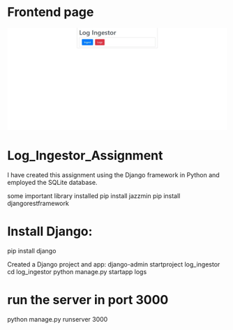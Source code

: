 # Frontend page
![logo](https://github.com/codemyown/Log_Ingestor_Assignment/blob/main/first.jpg)

# Log_Ingestor_Assignment

I have created this assignment using the Django framework in Python and employed the SQLite database.


some important library installed
pip install jazzmin
pip install djangorestframework

# Install Django:
pip install django

Created a Django project and app:
django-admin startproject log_ingestor
cd log_ingestor
python manage.py startapp logs


# run the server in port 3000
python manage.py runserver 3000



